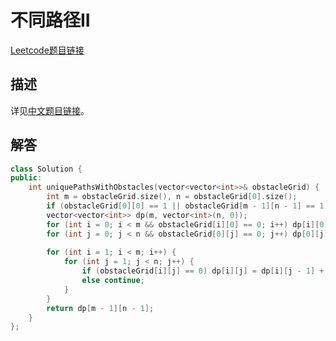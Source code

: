 # 不同路径II

[Leetcode题目链接](https://leetcode.com/problems/unique-paths-ii/description/)

## 描述

详见[中文题目链接](https://leetcode.cn/problems/unique-paths-ii/)。

## 解答

```C++
class Solution {
public:
    int uniquePathsWithObstacles(vector<vector<int>>& obstacleGrid) {
        int m = obstacleGrid.size(), n = obstacleGrid[0].size();
        if (obstacleGrid[0][0] == 1 || obstacleGrid[m - 1][n - 1] == 1) return 0;
        vector<vector<int>> dp(m, vector<int>(n, 0));
        for (int i = 0; i < m && obstacleGrid[i][0] == 0; i++) dp[i][0] = 1;
        for (int j = 0; j < n && obstacleGrid[0][j] == 0; j++) dp[0][j] = 1;
        
        for (int i = 1; i < m; i++) {
            for (int j = 1; j < n; j++) {
                if (obstacleGrid[i][j] == 0) dp[i][j] = dp[i][j - 1] + dp[i - 1][j];
                else continue;
            }
        }
        return dp[m - 1][n - 1];
    }
};
```
